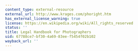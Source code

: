```yaml
---
content_type: external-resource
external_url: http://www.krages.com/phoright.htm
has_external_license_warning: true
license: https://en.wikipedia.org/wiki/All_rights_reserved
status: ''
title: Legal Handbook for Photographers
uid: 67788ce7-bf30-4a69-83ee-f5454f02b102
wayback_url: ''
---
```

